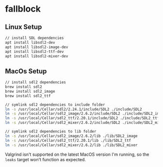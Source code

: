 # fallblock

## Linux Setup
```bash
// install SDL dependencies
apt install libsdl2-dev
apt install libsdl2-image-dev
apt install libsdl2-ttf-dev
apt install libsdl2-mixer-dev
```

## MacOs Setup
```bash
// install sdl2 dependencies
brew install sdl2
brew install sdl2_image
brew install sdl2_ttf
```

```bash
// symlink sdl2 dependencies to include folder
ln -s /usr/local/Cellar/sdl2/2.24.1/include/SDL2 ./include/SDL2
ln -s /usr/local/Cellar/sdl2_image/2.6.2/include/SDL2 ./include/SDL2_image
ln -s /usr/local/Cellar/sdl2_ttf/2.20.1/include/SDL2 ./include/SDL2_ttf
ln -s /usr/local/Cellar/sdl2_mixer/2.6.2/include/SDL2 ./include/SDL2_mixer

// symlink sdl2 dependencies to lib folder
ln -s /usr/local/Cellar/sdl2_image/2.6.2/lib ./lib/SDL2_image
ln -s /usr/local/Cellar/sdl2_ttf/2.20.1/lib ./lib/SDL2_ttf
ln -s /usr/local/Cellar/sdl2_mixer/2.6.2/lib ./lib/SDL2_mixer
```

Valgrind isn't supported on the latest MacOS version I'm running, so the `leaks` target won't function as expected.